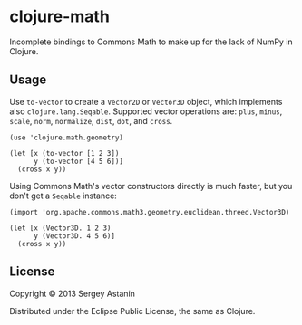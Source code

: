 # clojure-math

Incomplete bindings to Commons Math to make up for the lack of NumPy in Clojure.


## Usage

Use `to-vector` to create a `Vector2D` or `Vector3D` object, which
implements also `clojure.lang.Seqable`. Supported vector operations
are: `plus`, `minus`, `scale`, `norm`, `normalize`, `dist`, `dot`, and
`cross`.

    (use 'clojure.math.geometry)

    (let [x (to-vector [1 2 3])
          y (to-vector [4 5 6])]
      (cross x y))

Using Commons Math's vector constructors directly is much faster, but
you don't get a `Seqable` instance:

    (import 'org.apache.commons.math3.geometry.euclidean.threed.Vector3D)

    (let [x (Vector3D. 1 2 3)
          y (Vector3D. 4 5 6)]
      (cross x y))


## License

Copyright © 2013 Sergey Astanin

Distributed under the Eclipse Public License, the same as Clojure.

